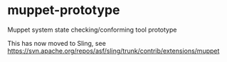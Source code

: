 muppet-prototype
================

Muppet system state checking/conforming tool prototype

This has now moved to Sling, see https://svn.apache.org/repos/asf/sling/trunk/contrib/extensions/muppet
